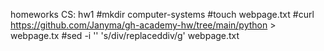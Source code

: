 homeworks
CS:
hw1
    #mkdir computer-systems
    #touch webpage.txt
    #curl https://github.com/Janyma/gh-academy-hw/tree/main/python > webpage.tx
    #sed -i '' 's/div/replaceddiv/g' webpage.txt

